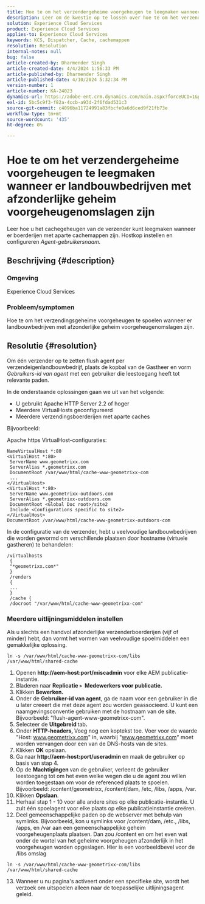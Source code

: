 ```yaml
---
title: Hoe te om het verzendergeheime voorgeheugen te leegmaken wanneer er landbouwbedrijven met afzonderlijke geheim voorgeheugenomslagen zijn
description: Leer om de kwestie op te lossen over hoe te om het verzendingsgeheime voorgeheugen te spoelen wanneer er landbouwbedrijven met afzonderlijke geheim voorgeheugenomslagen zijn.
solution: Experience Cloud Services
product: Experience Cloud Services
applies-to: Experience Cloud Services
keywords: KCS, Dispatcher, Cache, cachemappen
resolution: Resolution
internal-notes: null
bug: false
article-created-by: Dharmender Singh
article-created-date: 4/4/2024 1:56:33 PM
article-published-by: Dharmender Singh
article-published-date: 4/10/2024 5:32:34 PM
version-number: 1
article-number: KA-24023
dynamics-url: https://adobe-ent.crm.dynamics.com/main.aspx?forceUCI=1&pagetype=entityrecord&etn=knowledgearticle&id=9c67221f-8bf2-ee11-904b-6045bd034c54
exl-id: 5bc5c9f3-f82a-4ccb-a93d-2f6fdad531c3
source-git-commit: c4096ba11724991a83fbcfe0a6d6ced9f21fb73e
workflow-type: tm+mt
source-wordcount: '435'
ht-degree: 0%

---
```


# Hoe te om het verzendergeheime voorgeheugen te leegmaken wanneer er landbouwbedrijven met afzonderlijke geheim voorgeheugenomslagen zijn


Leer hoe u het cachegeheugen van de verzender kunt leegmaken wanneer er boerderijen met aparte cachemappen zijn. Hostkop instellen en configureren *Agent-gebruikersnaam.*

## Beschrijving {#description}


### Omgeving

Experience Cloud Services

### Probleem/symptomen

Hoe te om het verzendingsgeheime voorgeheugen te spoelen wanneer er landbouwbedrijven met afzonderlijke geheim voorgeheugenomslagen zijn.


## Resolutie {#resolution}


Om één verzender op te zetten flush agent per verzendeigenlandbouwbedrijf, plaats de kopbal van de Gastheer en vorm *Gebruikers-id van agent* met een gebruiker die leestoegang heeft tot relevante paden.

In de onderstaande oplossingen gaan we uit van het volgende:

- U gebruikt Apache HTTP Server 2.2 of hoger
- Meerdere VirtualHosts geconfigureerd
- Meerdere verzendingsboerderijen met aparte caches


Bijvoorbeeld:

Apache https VirtualHost-configuraties:


```
NameVirtualHost *:80
<VirtualHost *:80>
 ServerName www.geometrixx.com
 ServerAlias *.geometrixx.com
 DocumentRoot /var/www/html/cache-www-geometrixx-com
 ...
</VirtualHost>
<VirtualHost *:80>
 ServerName www.geometrixx-outdoors.com
 ServerAlias *.geometrixx-outdoors.com
 DocumentRoot <Global Doc root>/site2
 Include <Configurations specific to site2>
</VirtualHost>
DocumentRoot /var/www/html/cache-www-geometrixx-outdoors-com
```


In de configuratie van de verzender, hebt u veelvoudige landbouwbedrijven die worden gevormd om verschillende plaatsen door hostname (virtuele gastheren) te behandelen:


```
/virtualhosts
 {
 "*geometrixx.com*"
 }
 /renders
 {
 ...
 }
 /cache {
 /docroot "/var/www/html/cache-www-geometrixx-com"
```


### Meerdere uitlijningsmiddelen instellen

Als u slechts een handvol afzonderlijke verzenderboerderijen (vijf of minder) hebt, dan vormt het vormen van veelvoudige spoelmiddelen een gemakkelijke oplossing.


```
ln -s /var/www/html/cache-www-geometrixx-com/libs /var/www/html/shared-cache
```


1. Openen <b>http://aem-host:port/miscadmin</b> voor elke AEM publicatie-instantie.
2. Bladeren naar <b>Replicatie `>`  Medewerkers voor publicatie.</b>
3. Klikken <b>Bewerken.</b>
4. Onder de <b>Gebruiker-id van agent</b>, ga de naam voor een gebruiker in die u later creeert die met deze agent zou worden geassocieerd. U kunt een naamgevingsconventie gebruiken met de hostnaam van de site. Bijvoorbeeld: &quot;flush-agent-www-geometrixx-com&quot;.
5. Selecteer de <b>Uitgebreid </b>tab<b>.</b>
6. Onder <b>HTTP-headers, </b>Voeg nog een koptekst toe. Voer voor de waarde &quot;Host: www.geometrixx.com&quot; in, waarbij &quot;www.geometrixx.com&quot; moet worden vervangen door een van de DNS-hosts van de sites.
7. Klikken <b>OK</b> opslaan.
8. Ga naar <b>http://aem-host:port/useradmin </b>en maak de gebruiker op basis van stap 4.
9. Op de <b>Machtigingen </b>van de gebruiker, verleent de gebruiker leestoegang tot om het even welke wegen die u de agent zou willen worden toegestaan om voor de referenced plaats te spoelen. Bijvoorbeeld: /content/geometrixx, /content/dam, /etc, /libs, /apps, /var.
10. Klikken <b>Opslaan</b>.
11. Herhaal stap 1 - 10 voor alle andere sites op elke publicatie-instantie. U zult één spoelagent voor elke plaats op elke publicatieinstantie creëren.
12. Deel gemeenschappelijke paden op de webserver met behulp van symlinks. Bijvoorbeeld, kon u symlinks voor /content/dam, /etc., /libs, /apps, en /var aan een gemeenschappelijke geheim voorgeheugenplaats plaatsen. Dan zou /content en om het even wat onder de wortel van het geheime voorgeheugen afzonderlijk in het voorgeheugen worden opgeslagen. Hier is een voorbeeldbevel voor de /libs omslag




   ```
   ln -s /var/www/html/cache-www-geometrixx-com/libs /var/www/html/shared-cache
   ```




13. Wanneer u nu pagina&#39;s activeert onder een specifieke site, wordt het verzoek om uitspoelen alleen naar de toepasselijke uitlijningsagent geleid.

